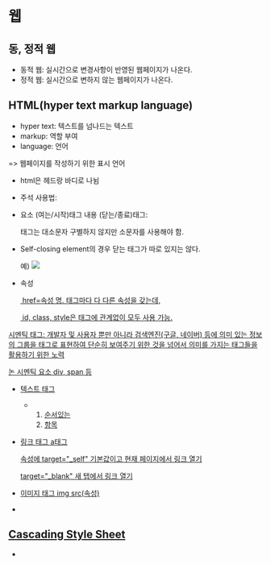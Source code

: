 # 웹

## 동, 정적 웹

- 동적 웹: 실시간으로 변경사항이 반영된  웹페이지가 나온다.
- 정적 웹: 실시간으로 변하지 않는 웹페이지가 나온다.



## HTML(hyper text markup language)

- hyper text: 텍스트를 넘나드는 텍스트
- markup: 역할 부여
- language: 언어

=> 웹페이지를 작성하기 위한 표시 언어



- html은 헤드랑 바디로 나뉨
- 주석 사용법: <!--하고싶은 말-->

- 요소 (여는/시작)태그 내용 (닫는/종료)태그:

  태그는 대소문자 구별하지 않지만 소문자를 사용해야 함.



- Self-closing element의 경우 닫는 태그가 따로 있지는 않다.

  예) <img src="url"/>



- 속성

  <a href="google.com">

  ​		href=속성 명. 태그마다 다 다른 속성을 갖는데,

  ​		id, class, style은 태그에 관계없이 모두 사용 가능.



시멘틱 태그: 개발자 및 사용자 뿐만 아니라 검색엔진(구글, 네이버) 등에 의미 있는 정보의 그룹을 태그로 표현하여 단순히 보여주기 위한 것을 넘어서 의미를 가지는 태그들을 활용하기 위한 노력

논 시멘틱 요소 div, span 등



- 텍스트 태그

  - <ol>
        <li>순서있는</li>
        <li>항목</li>
    </ol>

- 링크 태그  a태그 

  속성에 target="_self" 기본값이고 현재 페이지에서 링크 열기

  target="_blank" 새 탭에서 링크 열기

- 이미지 태그 img src(속성)

  

- 







## Cascading Style Sheet

- 



